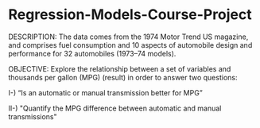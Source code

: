 # Regression-Models-Course-Project

DESCRIPTION:
The data comes from the 1974 Motor Trend US magazine, and comprises fuel consumption and 10 aspects of automobile design and performance for 32 automobiles (1973–74 models).

OBJECTIVE:
Explore the relationship between a set of variables and thousands per gallon (MPG) (result) in order to answer two questions:

I-) “Is an automatic or manual transmission better for MPG”

II-) "Quantify the MPG difference between automatic and manual transmissions"

